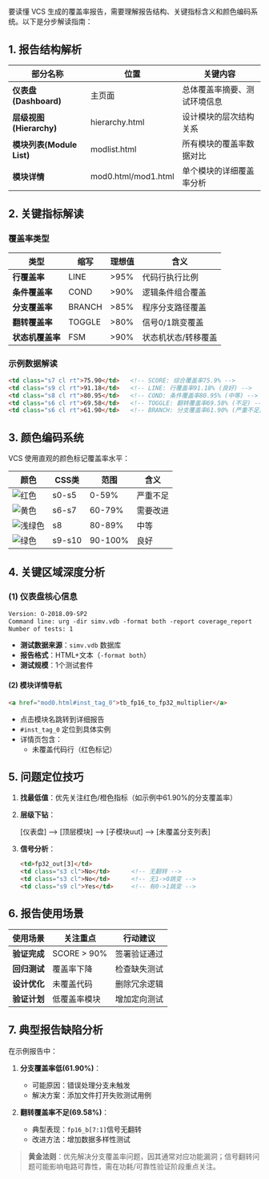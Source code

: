 #

要读懂 VCS 生成的覆盖率报告，需要理解报告结构、关键指标含义和颜色编码系统。以下是分步解读指南：

## 1. **报告结构解析**

| 部分名称 | 位置 | 关键内容 |
|----------|------|----------|
| **仪表盘(Dashboard)** | 主页面 | 总体覆盖率摘要、测试环境信息 |
| **层级视图(Hierarchy)** | hierarchy.html | 设计模块的层次结构关系 |
| **模块列表(Module List)** | modlist.html | 所有模块的覆盖率数据对比 |
| **模块详情** | mod0.html/mod1.html | 单个模块的详细覆盖率分析 |

## 2. **关键指标解读**

### 覆盖率类型

| 类型 | 缩写 | 理想值 | 含义 |
|------|------|--------|------|
| **行覆盖率** | LINE | >95% | 代码行执行比例 |
| **条件覆盖率** | COND | >90% | 逻辑条件组合覆盖 |
| **分支覆盖率** | BRANCH | >85% | 程序分支路径覆盖 |
| **翻转覆盖率** | TOGGLE | >80% | 信号0/1跳变覆盖 |
| **状态机覆盖率** | FSM | >90% | 状态机状态/转移覆盖 |

### 示例数据解读

```html
<td class="s7 cl rt">75.90</td>   <!-- SCORE: 综合覆盖率75.9% -->
<td class="s9 cl rt">91.18</td>   <!-- LINE: 行覆盖率91.18% (良好) -->
<td class="s8 cl rt">80.95</td>   <!-- COND: 条件覆盖率80.95% (中等) -->
<td class="s6 cl rt">69.58</td>   <!-- TOGGLE: 翻转覆盖率69.58% (不足) -->
<td class="s6 cl rt">61.90</td>   <!-- BRANCH: 分支覆盖率61.90% (严重不足) -->
```

## 3. **颜色编码系统**

VCS 使用直观的颜色标记覆盖率水平：

| 颜色 | CSS类 | 范围 | 含义 |
|------|-------|------|------|
| ![红色](https://img.shields.io/badge/红色-red) | s0-s5 | 0-59% | 严重不足 |
| ![黄色](https://img.shields.io/badge/黄色-yellow) | s6-s7 | 60-79% | 需要改进 |
| ![浅绿色](https://img.shields.io/badge/浅绿色-brightgreen) | s8 | 80-89% | 中等 |
| ![绿色](https://img.shields.io/badge/绿色-green) | s9-s10 | 90-100% |良好|

## 4. **关键区域深度分析**

### (1) 仪表盘核心信息

```html
Version: O-2018.09-SP2
Command line: urg -dir simv.vdb -format both -report coverage_report
Number of tests: 1
```

- **测试数据来源**：`simv.vdb` 数据库
- **报告格式**：HTML+文本（`-format both`）
- **测试规模**：1个测试套件

#### (2) 模块详情导航

```html
<a href="mod0.html#inst_tag_0">tb_fp16_to_fp32_multiplier</a>
```

- 点击模块名跳转到详细报告
- `#inst_tag_0` 定位到具体实例
- 详情页包含：
  - 未覆盖代码行（红色标记）

## 5. **问题定位技巧**

1. **找最低值**：优先关注红色/橙色指标（如示例中61.90%的分支覆盖率）

2. **层级下钻**：

   [仪表盘] --> [顶层模块] --> [子模块uut] --> [未覆盖分支列表]

3. **信号分析**：

   ```html
   <td>fp32_out[3]</td>
   <td class="s3 cl">No</td>      <!-- 无翻转 -->
   <td class="s3 cl">No</td>      <!-- 无1->0跳变 -->
   <td class="s9 cl">Yes</td>     <!-- 有0->1跳变 -->
   ```

## 6. **报告使用场景**

| 使用场景 | 关注重点 | 行动建议 |
|----------|----------|----------|
| **验证完成** | SCORE > 90% | 签署验证通过 |
| **回归测试** | 覆盖率下降 | 检查缺失测试 |
| **设计优化** | 未覆盖代码 | 删除冗余逻辑 |
| **验证计划** | 低覆盖率模块 | 增加定向测试 |

## 7. **典型报告缺陷分析**

在示例报告中：

1. **分支覆盖率低(61.90%)**：
   - 可能原因：错误处理分支未触发
   - 解决方案：添加文件打开失败测试用例

2. **翻转覆盖率不足(69.58%)**：
   - 典型表现：`fp16_b[7:1]`信号无翻转
   - 改进方法：增加数据多样性测试

> **黄金法则**：优先解决分支覆盖率问题，因其通常对应功能漏洞；信号翻转问题可能影响电路可靠性，需在功耗/可靠性验证阶段重点关注。
